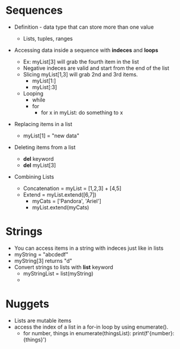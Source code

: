 # Sequences
- Definition - data type that can store more than one value
    - Lists, tuples, ranges

- Accessing data inside a sequence with **indeces** and **loops**
    - Ex: myList[3] will grab the fourth item in the list
    - Negative indeces are valid and start from the end of the list
    - Slicing myList[1,3] will grab 2nd and 3rd items.
        - myList[1:]
        - myList[:3]
    - Looping 
        - while
        - for 
            - for x in myList:
                do something to x

- Replacing items in a list
    - myList[1] = "new data"
- Deleting items from a list
    - **del** keyword 
    - **del** myList[3]

- Combining Lists
    - Concatenation = myList = [1,2,3] + [4,5]
    - Extend = myList.extend([6,7])
        - myCats = ['Pandora', 'Ariel']
        - myList.extend(myCats)


# Strings
- You can access items in a string with indeces just like in lists
- myString = "abcdedf"
- myString[3] returns "d"
- Convert strings to lists with **list** keyword
    - myStringList = list(myString)
    - 


# Nuggets 
- Lists are mutable items
- access the index of a list in a for-in loop by using enumerate().
    - for number, things in enumerate(thingsList):
        print(f'{number}: {things}')


